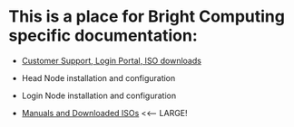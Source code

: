 # This is a place for Bright Computing specific documentation:

- [Customer Support, Login Portal, ISO downloads](https://github.com/Pomona-ITS/hpc/blob/master/design/vendors/Bright%20Computing/Documentation/Bright%20Computing%20Customer%20Support%20v1.1.pdf)

- Head Node installation and configuration

- Login Node installation and configuration

- [Manuals and Downloaded ISOs](https://pomona.box.com/s/nn08jtfnib9f3ntmyhnh6jrz4sa0rlkf) <<-- LARGE!
